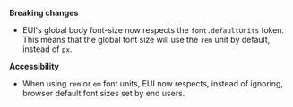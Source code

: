 **Breaking changes**

- EUI's global body font-size now respects the `font.defaultUnits` token. This means that the global font size will use the `rem` unit by default, instead of `px`.

**Accessibility**

- When using `rem` or `em` font units, EUI now respects, instead of ignoring, browser default font sizes set by end users.
